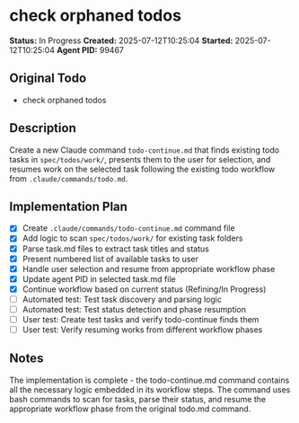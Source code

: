 # check orphaned todos

**Status:** In Progress
**Created:** 2025-07-12T10:25:04
**Started:** 2025-07-12T10:25:04
**Agent PID:** 99467

## Original Todo

- check orphaned todos

## Description

Create a new Claude command `todo-continue.md` that finds existing todo tasks in `spec/todos/work/`, presents them to the user for selection, and resumes work on the selected task following the existing todo workflow from `.claude/commands/todo.md`.

## Implementation Plan

- [x] Create `.claude/commands/todo-continue.md` command file
- [x] Add logic to scan `spec/todos/work/` for existing task folders
- [x] Parse task.md files to extract task titles and status
- [x] Present numbered list of available tasks to user
- [x] Handle user selection and resume from appropriate workflow phase
- [x] Update agent PID in selected task.md file
- [x] Continue workflow based on current status (Refining/In Progress)
- [ ] Automated test: Test task discovery and parsing logic
- [ ] Automated test: Test status detection and phase resumption
- [ ] User test: Create test tasks and verify todo-continue finds them
- [ ] User test: Verify resuming works from different workflow phases

## Notes

The implementation is complete - the todo-continue.md command contains all the necessary logic embedded in its workflow steps. The command uses bash commands to scan for tasks, parse their status, and resume the appropriate workflow phase from the original todo.md command.